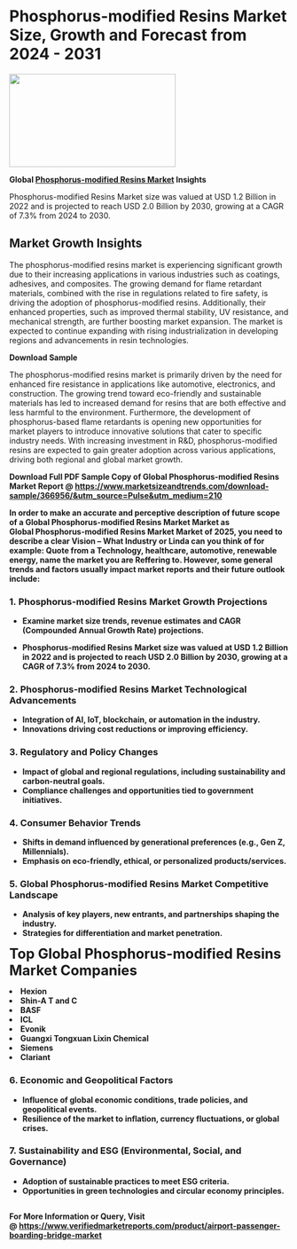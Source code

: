<H1>Phosphorus-modified Resins Market Size, Growth and Forecast from 2024 - 2031</H1><img class="aligncenter size-medium wp-image-584254" src="https://thirdeyenews.in/wp-content/uploads/2024/09/Global-Market-Research-300x168.jpeg" alt="" width="300" height="168" /><p><strong>Global&nbsp;<a href="https://www.marketsizeandtrends.com/download-sample/366956/&amp;utm_source=Pulse&amp;utm_medium=210">Phosphorus-modified Resins Market</a> Insights</strong></p><p>Phosphorus-modified Resins Market size was valued at USD 1.2 Billion in 2022 and is projected to reach USD 2.0 Billion by 2030, growing at a CAGR of 7.3% from 2024 to 2030.</p><p><h2>Market Growth Insights</h2> <p>The phosphorus-modified resins market is experiencing significant growth due to their increasing applications in various industries such as coatings, adhesives, and composites. The growing demand for flame retardant materials, combined with the rise in regulations related to fire safety, is driving the adoption of phosphorus-modified resins. Additionally, their enhanced properties, such as improved thermal stability, UV resistance, and mechanical strength, are further boosting market expansion. The market is expected to continue expanding with rising industrialization in developing regions and advancements in resin technologies.</p> <p><strong>Download Sample</strong></p> <p>The phosphorus-modified resins market is primarily driven by the need for enhanced fire resistance in applications like automotive, electronics, and construction. The growing trend toward eco-friendly and sustainable materials has led to increased demand for resins that are both effective and less harmful to the environment. Furthermore, the development of phosphorus-based flame retardants is opening new opportunities for market players to introduce innovative solutions that cater to specific industry needs. With increasing investment in R&D, phosphorus-modified resins are expected to gain greater adoption across various applications, driving both regional and global market growth.</p> <p><strong></p><p><span class=""><strong>Download Full PDF Sample Copy of Global Phosphorus-modified Resins Market Report</strong> @ <a href="https://www.marketsizeandtrends.com/download-sample/366956/&amp;utm_source=Pulse&amp;utm_medium=210" target="_blank">https://www.marketsizeandtrends.com/download-sample/366956/&amp;utm_source=Pulse&amp;utm_medium=210</a></span></p><p>In order to make an accurate and perceptive description of future scope of a Global&nbsp;Phosphorus-modified Resins Market Market as Global&nbsp;Phosphorus-modified Resins Market Market of 2025, you need to describe a clear Vision &ndash; What Industry or Linda can you think of for example: Quote from a Technology, healthcare, automotive, renewable energy, name the market you are Reffering to. However, some general trends and factors usually impact market reports and their future outlook include:</p><h3>1.&nbsp;<strong>Phosphorus-modified Resins Market Growth Projections</strong></h3><ul><li>Examine market size trends, revenue estimates and CAGR (Compounded Annual Growth Rate) projections.</li><li><p>Phosphorus-modified Resins Market size was valued at USD 1.2 Billion in 2022 and is projected to reach USD 2.0 Billion by 2030, growing at a CAGR of 7.3% from 2024 to 2030.</p></li></ul><h3>2.&nbsp;<strong>Phosphorus-modified Resins Market Technological Advancements</strong></h3><ul><li>Integration of AI, IoT, blockchain, or automation in the industry.</li><li>Innovations driving cost reductions or improving efficiency.</li></ul><h3>3.&nbsp;<strong>Regulatory and Policy Changes</strong></h3><ul><li>Impact of global and regional regulations, including sustainability and carbon-neutral goals.</li><li>Compliance challenges and opportunities tied to government initiatives.</li></ul><h3>4.&nbsp;<strong>Consumer Behavior Trends</strong></h3><ul><li>Shifts in demand influenced by generational preferences (e.g., Gen Z, Millennials).</li><li>Emphasis on eco-friendly, ethical, or personalized products/services.</li></ul><h3>5.&nbsp;<strong>Global Phosphorus-modified Resins Market Competitive Landscape</strong></h3><ul><li>Analysis of key players, new entrants, and partnerships shaping the industry.</li><li>Strategies for differentiation and market penetration.</li></ul><p data-pm-slice="1 1 []"><span style="color: inherit; font-family: inherit; font-size: 25px;">Top Global Phosphorus-modified Resins Market Companies</span></p><div class="" data-test-id=""><p><li>Hexion</li><li> Shin-A T and C</li><li> BASF</li><li> ICL</li><li> Evonik</li><li> Guangxi Tongxuan Lixin Chemical</li><li> Siemens</li><li> Clariant</li></p></div><h3>6.&nbsp;<strong>Economic and Geopolitical Factors</strong></h3><ul><li>Influence of global economic conditions, trade policies, and geopolitical events.</li><li>Resilience of the market to inflation, currency fluctuations, or global crises.</li></ul><h3>7.&nbsp;<strong>Sustainability and ESG (Environmental, Social, and Governance)</strong></h3><ul><li>Adoption of sustainable practices to meet ESG criteria.</li><li>Opportunities in green technologies and circular economy principles.</li></ul><h2><strong style="font-size: 14px;">For More Information or Query, Visit @&nbsp;</strong><a style="background-color: #ffffff; font-size: 14px;" href="https://www.marketsizeandtrends.com/report/phosphorus-modified-resins-market/" target="_blank">https://www.verifiedmarketreports.com/product/airport-passenger-boarding-bridge-market</a></h2>
